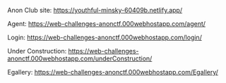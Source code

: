 Anon Club site:
https://youthful-minsky-60409b.netlify.app/

Agent:
https://web-challenges-anonctf.000webhostapp.com/agent/

Login:
https://web-challenges-anonctf.000webhostapp.com/login/

Under Construction:
https://web-challenges-anonctf.000webhostapp.com/underConstruction/

Egallery:
https://web-challenges-anonctf.000webhostapp.com/Egallery/